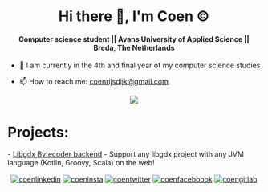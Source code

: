 <p align="center">
  <h1 align="center">Hi there 👋, I'm Coen ©️</h1>
  <h4 align="center">Computer science student || Avans University of Applied Science || Breda, The Netherlands</h4>
</p>

- 🔭 I am currently in the 4th and final year of my computer science studies

- 📫 How to reach me: [coenrijsdijk@gmail.com](mailto:coenrijsdijk@gmail.com)

<p align="center"> 
  <img align="center" src="https://media4.giphy.com/media/Z9mnGHAh5i6hy9yRag/giphy.gif"/>
</p>

<p align="center">
  <h1>Projects:</h1>
  - <a href="https://github.com/squins/gdx-backend-bytecoder" target="_blank">Libgdx Bytecoder backend</a> - Support any libgdx project with any JVM language (Kotlin, Groovy, Scala) on the web! 
</p>  

<p align="center">
  <a href="https://www.linkedin.com/in/coen-rijsdijk-551520128/" target="_blank"><img align="center" src="https://img.shields.io/badge/linkedin-%230077B5.svg?&style=for-the-badge&logo=linkedin&logoColor=white" alt="coenlinkedin"/></a>
  <a href="https://www.instagram.com/coenrijsdijk/" target="_blank"><img align="center" src="https://img.shields.io/badge/instagram-%23E4405F.svg?&style=for-the-badge&logo=instagram&logoColor=white" alt="coeninsta"/></a>
  <a href="https://twitter.com/RijsdijkCoen" target="_blank"><img align="center" src="https://img.shields.io/badge/twitter-%231DA1F2.svg?&style=for-the-badge&logo=twitter&logoColor=white" alt="coentwitter"/></a>
  <a href="https://www.facebook.com/rijsdijk.coen/" target="_blank"><img align="center" src="https://img.shields.io/badge/facebook-%231877F2.svg?&style=for-the-badge&logo=facebook&logoColor=white" alt="coenfaceboook"/></a>
  <a href="https://gitlab.com/CoenRijsdijk" target="_blank"><img align="center" src="https://img.shields.io/badge/gitlab-%23404d59.svg?&style=for-the-badge&logo=gitlab&logoColor=white" alt="coengitlab"/></a>
</p>
